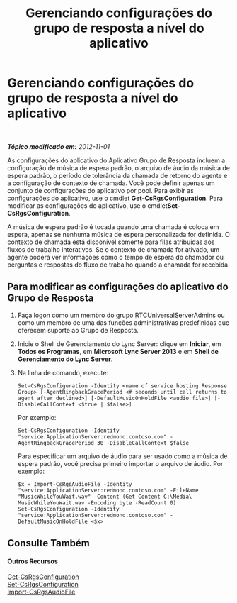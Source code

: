 ﻿---
title: Gerenciando configurações do grupo de resposta a nível do aplicativo
TOCTitle: Gerenciando configurações do grupo de resposta a nível do aplicativo
ms:assetid: aab749a1-fa2d-4ce8-a6c6-ebcfa37ce02a
ms:mtpsurl: https://technet.microsoft.com/pt-br/library/JJ721843(v=OCS.15)
ms:contentKeyID: 49886355
ms.date: 05/19/2016
mtps_version: v=OCS.15
ms.translationtype: HT
---

# Gerenciando configurações do grupo de resposta a nível do aplicativo

 

_**Tópico modificado em:** 2012-11-01_

As configurações do aplicativo do Aplicativo Grupo de Resposta incluem a configuração de música de espera padrão, o arquivo de áudio da música de espera padrão, o período de tolerância da chamada de retorno do agente e a configuração de contexto de chamada. Você pode definir apenas um conjunto de configurações do aplicativo por pool. Para exibir as configurações do aplicativo, use o cmdlet **Get-CsRgsConfiguration**. Para modificar as configurações do aplicativo, use o cmdlet**Set-CsRgsConfiguration**.

A música de espera padrão é tocada quando uma chamada é coloca em espera, apenas se nenhuma música de espera personalizada for definida. O contexto de chamada está disponível somente para filas atribuídas aos fluxos de trabalho interativos. Se o contexto de chamada for ativado, um agente poderá ver informações como o tempo de espera do chamador ou perguntas e respostas do fluxo de trabalho quando a chamada for recebida.

## Para modificar as configurações do aplicativo do Grupo de Resposta

1.  Faça logon como um membro do grupo RTCUniversalServerAdmins ou como um membro de uma das funções administrativas predefinidas que oferecem suporte ao Grupo de Resposta.

2.  Inicie o Shell de Gerenciamento do Lync Server: clique em **Iniciar**, em **Todos os Programas**, em **Microsoft Lync Server 2013** e em **Shell de Gerenciamento do Lync Server**.

3.  Na linha de comando, execute:
    
        Set-CsRgsConfiguration -Identity <name of service hosting Response Group> [-AgentRingbackGracePeriod <# seconds until call returns to agent after declined>] [-DefaultMusicOnHoldFile <audio file>] [-DisableCallContext <$true | $false>]
    
    Por exemplo:
    
        Set-CsRgsConfiguration -Identity "service:ApplicationServer:redmond.contoso.com" -AgentRingbackGracePeriod 30 -DisableCallContext $false
    
    Para especificar um arquivo de áudio para ser usado como a música de espera padrão, você precisa primeiro importar o arquivo de áudio. Por exemplo:
    
        $x = Import-CsRgsAudioFile -Identity "service:ApplicationServer:redmond.contoso.com" -FileName "MusicWhileYouWait.wav" -Content (Get-Content C:\Media\ MusicWhileYouWait.wav -Encoding byte -ReadCount 0)
        Set-CsRgsConfiguration -Identity "service:ApplicationServer:redmond.contoso.com" -DefaultMusicOnHoldFile <$x>

## Consulte Também

#### Outros Recursos

[Get-CsRgsConfiguration](get-csrgsconfiguration.md)  
[Set-CsRgsConfiguration](set-csrgsconfiguration.md)  
[Import-CsRgsAudioFile](import-csrgsaudiofile.md)

